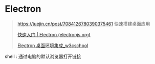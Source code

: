 # Electron

> <https://juejin.cn/post/7084126780390375461>
> 快速搭建桌面应用
>
> [快速入门 | Electron (electronjs.org)](https://www.electronjs.org/docs/tutorial/quick-start)
>
> [Electron 桌面环境集成\_w3cschool](https://www.w3cschool.cn/electronmanual/lz4y1ql3.html)

shell : 通过电脑的默认浏览器打开链接
